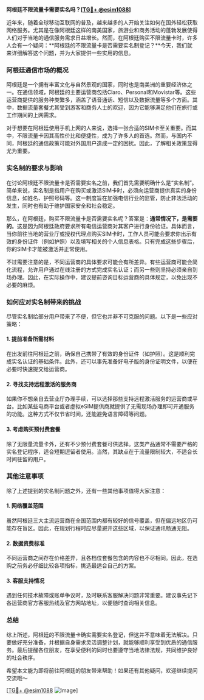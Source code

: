 **阿根廷不限流量卡需要实名吗？[[TG💪+ @esim1088](https://t.me/s/esim1088)]**

近年来，随着全球移动互联网的普及，越来越多的人开始关注如何在国外轻松获取网络服务。尤其是在像阿根廷这样的南美国家，旅游业和商务活动的蓬勃发展使得人们对于当地的通信服务需求日益增长。然而，在阿根廷购买不限流量卡时，许多人会有一个疑问：**阿根廷的不限流量卡是否需要实名制登记？**今天，我们就来详细解答这个问题，并为大家提供一些实用的信息。

### 阿根廷通信市场的概况

阿根廷是一个拥有丰富文化与自然景观的国家，同时也是南美洲的重要经济体之一。在通信领域，阿根廷的主要运营商包括Claro、Personal和Movistar等。这些运营商提供的服务种类繁多，涵盖了语音通话、短信以及数据流量等多个方面。其中，数据流量套餐尤其受到游客和商务人士的欢迎，因为它能够满足他们在旅行或工作期间的上网需求。

对于想要在阿根廷使用手机上网的人来说，选择一张合适的SIM卡至关重要。而其中，不限流量卡因其高性价比和便捷性，成为了许多人的首选。然而，与国内不同，阿根廷的通信政策可能对外国用户造成一定的困扰。因此，了解相关政策显得尤为重要。

### 实名制的要求与影响

在讨论阿根廷不限流量卡是否需要实名之前，我们首先需要明确什么是“实名制”。简单来说，实名制是指用户在购买或激活SIM卡时，必须向运营商提供真实的身份信息，如姓名、护照号码等。这一制度旨在加强电信行业的监管，防止非法活动的发生，同时也有助于维护国家安全和社会稳定。

那么，在阿根廷，购买不限流量卡是否需要实名呢？答案是：**通常情况下，是需要的**。这是因为阿根廷政府要求所有电信运营商对其客户进行身份验证。具体而言，当你前往当地的营业厅或授权代理点购买SIM卡时，工作人员可能会要求你出示有效的身份证件（例如护照）以及填写相关的个人信息表格。只有完成这些步骤后，你的SIM卡才能被激活并正常使用。

不过需要注意的是，不同运营商的具体要求可能会有所差异。有些运营商可能会简化流程，允许用户通过在线注册的方式完成实名认证；而另一些则坚持必须亲自到场办理。因此，在实际操作中，建议提前咨询目标运营商的具体规定，以免出现不必要的麻烦。

### 如何应对实名制带来的挑战

尽管实名制给部分用户带来了不便，但它也并非不可克服的问题。以下是一些应对策略：

#### 1. 提前准备所需材料
在出发前往阿根廷之前，确保自己携带了有效的身份证件（如护照）。这是顺利完成实名认证的基础条件。此外，还可以事先准备好电子版的身份证明文件，以便在必要时快速提交给运营商。

#### 2. 寻找支持远程激活的服务商
如果你不想亲自去营业厅办理手续，可以选择那些支持远程激活服务的运营商或平台。比如某些电商平台或者虚拟eSIM提供商就提供了无需现场办理即可开通服务的功能。这种方式不仅节省时间，还能避免语言障碍等问题。

#### 3. 考虑购买预付费套餐
除了无限量流量卡外，还有不少预付费套餐可供选择。这类产品通常不需要严格的实名登记程序，适合短期逗留者使用。当然，其缺点在于流量限制较大，不适合长时间驻留的用户。

### 其他注意事项

除了上述提到的实名制问题之外，还有一些其他事项值得大家注意：

#### 1. 网络覆盖范围
虽然阿根廷三大主流运营商在全国范围内都有较好的信号覆盖，但在偏远地区仍可能存在盲区。因此，在规划行程时应尽量避开这些区域，以保证通讯畅通无阻。

#### 2. 数据资费标准
不同运营商之间存在价格差异，且各档位套餐包含的内容也不尽相同。因此，在选购之前务必仔细比较各项指标，挑选最适合自己的方案。

#### 3. 客服支持情况
遇到任何技术故障或账单争议时，及时联系客服解决问题非常重要。建议事先记下各运营商官方客服热线及官方网站地址，以便随时查询相关信息。

### 总结

综上所述，阿根廷的不限流量卡确实需要实名登记，但这并不意味着无法解决。只要做好充分准备，并根据自身需求灵活调整计划，就能够顺利享受到优质的通信服务。最后提醒各位朋友，在享受便利的同时也要遵守当地法律法规，共同维护良好的社会秩序。

希望本文能为即将前往阿根廷的朋友带来帮助！如果还有其他疑问，欢迎继续提问交流哦～

[[TG💪+ @esim1088](https://t.me/s/esim1088) ![Image](https://i.postimg.cc/4NQfJmqS/Snipaste-2025-05-13-00-14-12.png)]
